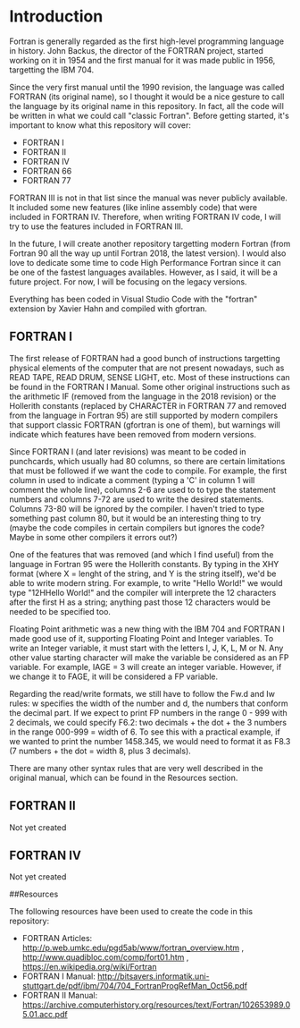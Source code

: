# Introduction

Fortran is generally regarded as the first high-level programming language in history. John Backus, the director of the FORTRAN project, started working on it in 1954 and the first manual for it was made public in 1956, targetting the IBM 704. 

Since the very first manual until the 1990 revision, the language was called FORTRAN (its original name), so I thought it would be a nice gesture to call the language by its original name in this repository. In fact, all the code will be written in what we could call "classic Fortran". Before getting started, it's important to know what this repository will cover: 

* FORTRAN I
* FORTRAN II
* FORTRAN IV 
* FORTRAN 66
* FORTRAN 77 

FORTRAN III is not in that list since the manual was never publicly available. It included some new features (like inline assembly code) that were included in FORTRAN IV. Therefore, when writing FORTRAN IV code, I will try to use the features included in FORTRAN III. 

In the future, I will create another repository targetting modern Fortran (from Fortran 90 all the way up until Fortran 2018, the latest version). I would also love to dedicate some time to code High Performance Fortran since it can be one of the fastest languages availables. However, as I said, it will be a future project. For now, I will be focusing on the legacy versions. 

Everything has been coded in Visual Studio Code with the "fortran" extension by Xavier Hahn and compiled with gfortran. 


## FORTRAN I

The first release of FORTRAN had a good bunch of instructions targetting physical elements of the computer that are not present nowadays, such as READ TAPE, READ DRUM, SENSE LIGHT, etc. Most of these instructions can be found in the FORTRAN I Manual. Some other original instructions such as the arithmetic IF (removed from the language in the 2018 revision) or the Hollerith constants (replaced by CHARACTER in FORTRAN 77 and removed from the language in Fortran 95) are still supported by modern compilers that support classic FORTRAN (gfortran is one of them), but warnings will indicate which features have been removed from modern versions. 

Since FORTRAN I (and later revisions) was meant to be coded in punchcards, which usually had 80 columns, so there are certain limitations that must be followed if we want the code to compile. For example, the first column in used to indicate a comment (typing a 'C' in column 1 will comment the whole line), columns 2-6 are used to to type the statement numbers and columns 7-72 are used to write the desired statements. Columns 73-80 will be ignored by the compiler. I haven't tried to type something past column 80, but it would be an interesting thing to try (maybe the code compiles in certain compilers but ignores the code? Maybe in some other compilers it errors out?)

One of the features that was removed (and which I find useful) from the language in Fortran 95 were the Hollerith constants. By typing in the XHY format (where X = lenght of the string, and Y is the string itself), we'd be able to write modern string. For example, to write "Hello World!" we would type "12HHello World!" and the compiler will interprete the 12 characters after the first H as a string; anything past those 12 characters would be needed to be specified too. 

Floating Point arithmetic was a new thing with the IBM 704 and FORTRAN I made good use of it, supporting Floating Point and Integer variables. To write an Integer variable, it must start with the letters I, J, K, L, M or N. Any other value starting character will make the variable be considered as an FP variable. For example, IAGE = 3 will create an integer variable. However, if we change it to FAGE, it will be considered a FP variable. 

Regarding the read/write formats, we still have to follow the Fw.d and Iw rules: w specifies the width of the number and d, the numbers that conform the decimal part. If we expect to print FP numbers in the range 0 - 999 with 2 decimals, we could specify F6.2: two decimals + the dot + the 3 numbers in the range 000-999 = width of 6. To see this with a practical example, if we wanted to print the number 1458.345, we would need to format it as F8.3 (7 numbers + the dot = width 8, plus 3 decimals).

There are many other syntax rules that are very well described in the original manual, which can be found in the Resources section.

## FORTRAN II

Not yet created

## FORTRAN IV

Not yet created

##Resources

The following resources have been used to create the code in this repository: 

* FORTRAN Articles: http://p.web.umkc.edu/pgd5ab/www/fortran_overview.htm , http://www.quadibloc.com/comp/fort01.htm , https://en.wikipedia.org/wiki/Fortran
* FORTRAN I Manual: http://bitsavers.informatik.uni-stuttgart.de/pdf/ibm/704/704_FortranProgRefMan_Oct56.pdf
* FORTRAN II Manual: https://archive.computerhistory.org/resources/text/Fortran/102653989.05.01.acc.pdf

